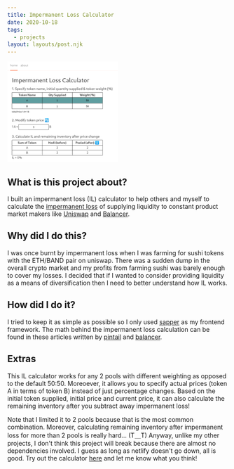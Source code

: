 ```yaml
---
title: Impermanent Loss Calculator
date: 2020-10-18
tags:
  - projects
layout: layouts/post.njk
---
```


<img src="/img/impermanent-loss-calculator.png" alt="A screenshot of the user interface of my impermanent loss calculator app" style="width: 50%;"/>

## What is this project about?

I built an impermanent loss (IL) calculator to help others and myself to calculate the [impermanent loss](https://finematics.com/impermanent-loss-explained/) of supplying liquidity to constant product market makers like [Uniswap](https://uniswap.org/) and [Balancer](https://balancer.finance/).

## Why did I do this?

I was once burnt by impermanent loss when I was farming for sushi tokens with the ETH/BAND pair on uniswap. There was a sudden dump in the overall crypto market and my profits from farming sushi was barely enough to cover my losses. I decided that if I wanted to consider providing liquidity as a means of diversification then I need to better understand how IL works.

## How did I do it?

I tried to keep it as simple as possible so I only used [sapper](https://sapper.svelte.dev/) as my frontend framework. The math behind the impermanent loss calculation can be found in these articles written by [pintail](https://pintail.medium.com/uniswap-a-good-deal-for-liquidity-providers-104c0b6816f2) and [balancer](https://medium.com/balancer-protocol/calculating-value-impermanent-loss-and-slippage-for-balancer-pools-4371a21f1a86).

## Extras

This IL calculator works for any 2 pools with different weighting as opposed to the default 50:50. Moreoever, it allows you to specify actual prices (token A in terms of token B) instead of just percentage changes. Based on the initial token supplied, initial price and current price, it can also calculate the remaining inventory after you subtract away impermanent loss!

Note that I limited it to 2 pools because that is the most common combination. Moreover, calculating remaining inventory after impermanent loss for more than 2 pools is really hard... (T＿T) Anyway, unlike my other projects, I don't think this project will break because there are almost no dependencies involved. I guess as long as netlify doesn't go down, all is good. Try out the calculator [here](https://impermanent-loss-calculator.netlify.app/) and let me know what you think!
